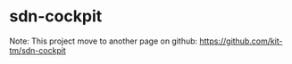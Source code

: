 # sdn-cockpit

Note: This project move to another page on github: https://github.com/kit-tm/sdn-cockpit

